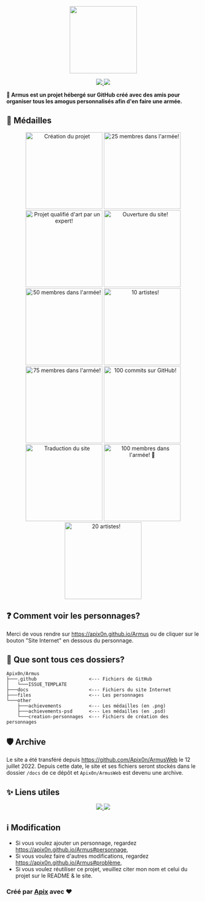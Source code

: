 <p align=center>
    <img src="https://apix0n.github.io/Armus/other/Armus-icon.png" height=175>
</p>

<p align=center>
    <a href="https://apix0n.github.io/Armus">
        <img src="https://img.shields.io/badge/Site%20internet-009dff?style=for-the-badge&labelColor=f2f2f2">
    </a>
    <a href="https://apix0n.github.io/Armus/en">
        <img src="https://img.shields.io/badge/English%20website-009dff?style=for-the-badge&labelColor=f2f2f2">
    </a>
</p>

__🌹 Armus est un projet hébergé sur GitHub créé avec des amis pour organiser tous les amogus personnalisés afin d'en faire une armée.__

## 🏅 Médailles

<p align=center>
    <img src="https://apix0n.github.io/Armus/other/achievements/creation.png" height=200 title="Création du projet">
    <img src="https://apix0n.github.io/Armus/other/achievements/25-membres.png" height=200 title="25 membres dans l'armée!">
    <img src="https://apix0n.github.io/Armus/other/achievements/certif.png" height=200 title="Projet qualifié d'art par un expert!">
    <img src="https://apix0n.github.io/Armus/other/achievements/site.png" height=200 title="Ouverture du site!">
    <img src="https://apix0n.github.io/Armus/other/achievements/50-membres.png" height=200 title="50 membres dans l'armée!">
    <img src="https://apix0n.github.io/Armus/other/achievements/10-contributeurs.png" height=200 title="10 artistes!">
    <img src="https://apix0n.github.io/Armus/other/achievements/75-membres.png" height=200 title="75 membres dans l'armée!">
    <img src="https://apix0n.github.io/Armus/other/achievements/100-commits.png" height="200" title="100 commits sur GitHub!"></a>
    <img src="https://apix0n.github.io/Armus/other/achievements/traduction.png" height=200 title="Traduction du site">
    <img src="https://apix0n.github.io/Armus/other/achievements/100-membres.png" height=200 title="100 membres dans l'armée! 🎊">
    <img src="https://apix0n.github.io/Armus/other/achievements/20-contributeurs.png" height=200 title="20 artistes!">
</p>

## ❓ Comment voir les personnages?

Merci de vous rendre sur https://apix0n.github.io/Armus ou de cliquer sur le bouton "Site Internet" en dessous du personnage.

## 📁 Que sont tous ces dossiers?

```
Apix0n/Armus
├───.github                   <--- Fichiers de GitHub
│   └───ISSUE_TEMPLATE
├───docs                      <--- Fichiers du site Internet
├───files                     <--- Les personnages
└───other
    ├───achievements          <--- Les médailles (en .png)
    ├───achievements-psd      <--- Les médailles (en .psd)
    └───creation-personnages  <--- Fichiers de création des personnages
```

## 🛡 Archive

Le site a été transféré depuis https://github.com/Apix0n/ArmusWeb le 12 juillet 2022. Depuis cette date, le site et ses fichiers seront stockés dans le dossier `/docs` de ce dépôt et `Apix0n/ArmusWeb` est devenu une archive.

## ✨ Liens utiles
<p align=center>
    <a href="https://apix0n.github.io/Armus/#remerciements">
        <img src="https://img.shields.io/badge/Remerciements-fce100?style=for-the-badge&labelColor=f2f2f2">
    </a>
    <a href="https://apix0n.github.io/Armus/#problème">
        <img src="https://img.shields.io/badge/Un%20Probl%C3%A8me%20%3F-ff0000?style=for-the-badge&labelColor=f2f2f2">
    </a>
</p>

## ℹ️ Modification

* Si vous voulez ajouter un personnage, regardez https://apix0n.github.io/Armus#personnage,
* Si vous voulez faire d'autres modifications, regardez https://apix0n.github.io/Armus#problème,
* Si vous voulez réutiliser ce projet, veuillez citer mon nom et celui du projet sur le README & le site.

### Créé par [Apix](https://github.com/Apix0n) avec ❤️
